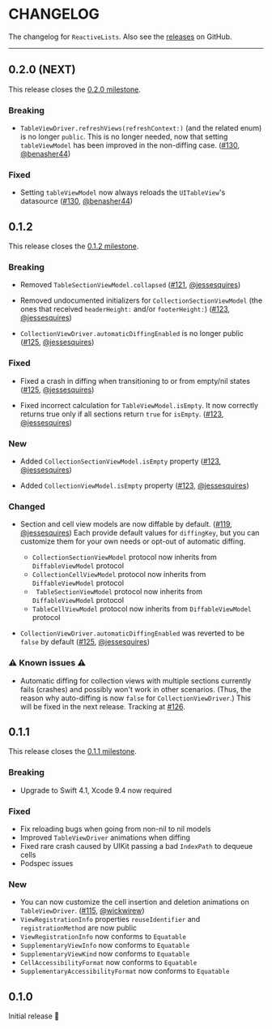 # CHANGELOG

The changelog for `ReactiveLists`. Also see the [releases](https://github.com/plangrid/ReactiveLists/releases) on GitHub.

------

0.2.0 (NEXT)
------------

This release closes the [0.2.0 milestone](https://github.com/plangrid/ReactiveLists/milestone/2).


### Breaking
- `TableViewDriver.refreshViews(refreshContext:)` (and the related enum) is no longer `public`. This is no longer needed, now that setting `tableViewModel` has been improved in the non-diffing case. ([#130](https://github.com/plangrid/ReactiveLists/pull/130), [@benasher44](https://github.com/benasher44))

### Fixed

- Setting `tableViewModel` now always reloads the `UITableView`'s datasource ([#130](https://github.com/plangrid/ReactiveLists/pull/130), [@benasher44](https://github.com/benasher44))

0.1.2
-----

This release closes the [0.1.2 milestone](https://github.com/plangrid/ReactiveLists/milestone/4).

### Breaking

- Removed `TableSectionViewModel.collapsed` ([#121](https://github.com/plangrid/ReactiveLists/pull/121), [@jessesquires](https://github.com/jessesquires))

- Removed undocumented initializers for `CollectionSectionViewModel` (the ones that received `headerHeight:` and/or `footerHeight:`) ([#123](https://github.com/plangrid/ReactiveLists/pull/123), [@jessesquires](https://github.com/jessesquires))

- `CollectionViewDriver.automaticDiffingEnabled` is no longer public ([#125](https://github.com/plangrid/ReactiveLists/pull/125), [@jessesquires](https://github.com/jessesquires))

### Fixed

- Fixed a crash in diffing when transitioning to or from empty/nil states ([#125](https://github.com/plangrid/ReactiveLists/pull/125), [@jessesquires](https://github.com/jessesquires))

- Fixed incorrect calculation for `TableViewModel.isEmpty`. It now correctly returns true only if all sections return `true` for `isEmpty`. ([#123](https://github.com/plangrid/ReactiveLists/pull/123), [@jessesquires](https://github.com/jessesquires))

### New

- Added `CollectionSectionViewModel.isEmpty` property ([#123](https://github.com/plangrid/ReactiveLists/pull/123), [@jessesquires](https://github.com/jessesquires))

- Added `CollectionViewModel.isEmpty` property ([#123](https://github.com/plangrid/ReactiveLists/pull/123), [@jessesquires](https://github.com/jessesquires))

### Changed

- Section and cell view models are now diffable by default. ([#119](https://github.com/plangrid/ReactiveLists/pull/119), [@jessesquires](https://github.com/jessesquires))
Each provide default values for `diffingKey`, but you can customize them for your own needs or opt-out of automatic diffing.
    - `CollectionSectionViewModel` protocol now inherits from `DiffableViewModel` protocol
    - `CollectionCellViewModel` protocol now inherits from `DiffableViewModel` protocol
    - ` TableSectionViewModel` protocol now inherits from `DiffableViewModel` protocol
    - `TableCellViewModel` protocol now inherits from `DiffableViewModel` protocol

- `CollectionViewDriver.automaticDiffingEnabled` was reverted to be `false` by default ([#125](https://github.com/plangrid/ReactiveLists/pull/125), [@jessesquires](https://github.com/jessesquires))

### ⚠️ Known issues ⚠️

- Automatic diffing for collection views with multiple sections currently fails (crashes) and possibly won't work in other scenarios. (Thus, the reason why auto-diffing is now `false` for `CollectionViewDriver`.) This will be fixed in the next release. Tracking at [#126](https://github.com/plangrid/ReactiveLists/pull/126).

0.1.1
-----

This release closes the [0.1.1 milestone](https://github.com/plangrid/ReactiveLists/milestone/3).

### Breaking

- Upgrade to Swift 4.1, Xcode 9.4 now required

### Fixed

- Fix reloading bugs when going from non-nil to nil models
- Improved `TableViewDriver` animations when diffing
- Fixed rare crash caused by UIKit passing a bad `IndexPath` to dequeue cells
- Podspec issues

### New

- You can now customize the cell insertion and deletion animations on `TableViewDriver`. ([#115](https://github.com/plangrid/ReactiveLists/pull/115), [@wickwirew](https://github.com/wickwirew))
- `ViewRegistrationInfo` properties `reuseIdentifier` and `registrationMethod` are now public
- `ViewRegistrationInfo` now conforms to `Equatable`
- `SupplementaryViewInfo` now conforms to `Equatable`
- `SupplementaryViewKind` now conforms to `Equatable`
- `CellAccessibilityFormat` now conforms to `Equatable`
- `SupplementaryAccessibilityFormat` now conforms to `Equatable`

0.1.0
-----

Initial release 🎉

